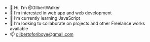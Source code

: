 - 👋 Hi, I’m @GIlbertWalker
- 👀 I’m interested in web app and web development
- 🌱 I’m currently learning JavaScript
- 💞️ I’m looking to collaborate on projects and other Freelance works available
- 📫 gilbertoforiboye@gmail.com

<!---
GIlbertWalker/GIlbertWalker is a ✨ special ✨ repository because its `README.md` (this file) appears on your GitHub profile.
You can click the Preview link to take a look at your changes.
--->
